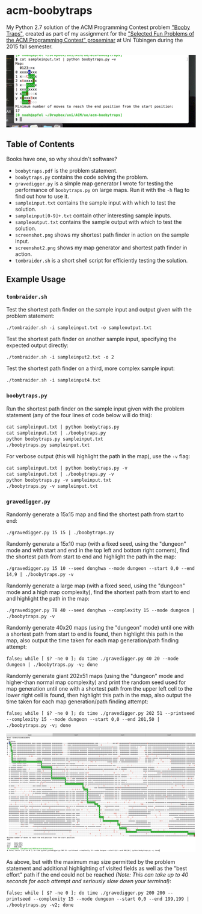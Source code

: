 # acm-boobytraps

My Python 2.7 solution of the ACM Programming Contest problem ["Booby Traps"](https://icpcarchive.ecs.baylor.edu/index.php?option=com_onlinejudge&Itemid=8&category=258&page=show_problem&problem=1649), created as part of my assignment for the ["Selected Fun Problems of the ACM Programming Contest" proseminar](http://db.inf.uni-tuebingen.de/teaching/SelectedFunProblemsoftheACMProgrammingContest-Proseminar-WS2015-2016.html) at Uni Tübingen during the 2015 fall semester.

![screenshot](https://github.com/doersino/acm-boobytraps/raw/master/screenshot.png)

## Table of Contents
Books have one, so why shouldn't software?

* `boobytraps.pdf` is the problem statement.
* `boobytraps.py` contains the code solving the problem.
* `gravedigger.py` is a simple map generator I wrote for testing the performance of `boobytraps.py` on large maps. Run it with the `-h` flag to find out how to use it.
* `sampleinput.txt` contains the sample input with which to test the solution.
* `sampleinput[0-9]+.txt` contain other interesting sample inputs.
* `sampleoutput.txt` contains the sample output with which to test the solution.
* `screenshot.png` shows my shortest path finder in action on the sample input.
* `screenshot2.png` shows my map generator and shortest path finder in action.
* `tombraider.sh` is a short shell script for efficiently testing the solution.

## Example Usage

### `tombraider.sh`

Test the shortest path finder on the sample input and output given with the problem statement:
```
./tombraider.sh -i sampleinput.txt -o sampleoutput.txt
```

Test the shortest path finder on another sample input, specifying the expected output directly:
```
./tombraider.sh -i sampleinput2.txt -o 2
```

Test the shortest path finder on a third, more complex sample input:
```
./tombraider.sh -i sampleinput4.txt
```


### `boobytraps.py`
Run the shortest path finder on the sample input given with the problem statement (any of the four lines of code below will do this):
```
cat sampleinput.txt | python boobytraps.py
cat sampleinput.txt | ./boobytraps.py
python boobytraps.py sampleinput.txt
./boobytraps.py sampleinput.txt
```

For verbose output (this will highlight the path in the map), use the `-v` flag:
```
cat sampleinput.txt | python boobytraps.py -v
cat sampleinput.txt | ./boobytraps.py -v
python boobytraps.py -v sampleinput.txt
./boobytraps.py -v sampleinput.txt
```

### `gravedigger.py`

Randomly generate a 15x15 map and find the shortest path from start to end:
```
./gravedigger.py 15 15 | ./boobytraps.py
```

Randomly generate a 15x10 map (with a fixed seed, using the "dungeon" mode and with start and end in the top left and bottom right corners), find the shortest path from start to end and highlight the path in the map:
```
./gravedigger.py 15 10 --seed donghwa --mode dungeon --start 0,0 --end 14,9 | ./boobytraps.py -v
```

Randomly generate a large map (with a fixed seed, using the "dungeon" mode and a high map complexity), find the shortest path from start to end and highlight the path in the map:
```
./gravedigger.py 78 40 --seed donghwa --complexity 15 --mode dungeon | ./boobytraps.py -v
```

Randomly generate 40x20 maps (using the "dungeon" mode) until one with a shortest path from start to end is found, then highlight this path in the map, also output the time taken for each map generation/path finding attempt:
```
false; while [ $? -ne 0 ]; do time ./gravedigger.py 40 20 --mode dungeon | ./boobytraps.py -v; done
```

Randomly generate giant 202x51 maps (using the "dungeon" mode and higher-than normal map complexity) and print the random seed used for map generation until one with a shortest path from the upper left cell to the lower right cell is found, then highlight this path in the map, also output the time taken for each map generation/path finding attempt:
```
false; while [ $? -ne 0 ]; do time ./gravedigger.py 202 51 --printseed --complexity 15 --mode dungeon --start 0,0 --end 201,50 | ./boobytraps.py -v; done
```

![screenshot2](https://github.com/doersino/acm-boobytraps/raw/master/screenshot2.png)

As above, but with the maximum map size permitted by the problem statement and additional highlighting of visited fields as well as the "best effort" path if the end could not be reached *(Note: This can take up to 40 seconds for each attempt and seriously slow down your terminal)*:
```
false; while [ $? -ne 0 ]; do time ./gravedigger.py 200 200 --printseed --complexity 15 --mode dungeon --start 0,0 --end 199,199 | ./boobytraps.py -v2; done
```
